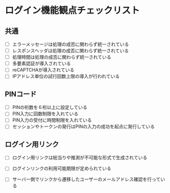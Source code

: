 # ログイン機能観点チェックリスト

## 共通

- [ ] エラーメッセージは処理の成否に関わらず統一されている
- [ ] レスポンスヘッダは処理の成否に関わらず統一されている
- [ ] 処理時間は処理の成否に関わらず統一されている
- [ ] 多要素認証が導入されている
- [ ] reCAPTCHAが導入されている
- [ ] IPアドレス単位の試行回数上限の導入が行われている

## PINコード

- [ ] PINの桁数を６桁以上に設定している
- [ ] PIN入力に回数制限を入れている
- [ ] PIN入力の受付に時間制限を入れている
- [ ] セッションやトークンの発行はPINの入力の成功を起点に発行している

## ログイン用リンク

- [ ] ログイン用リンクは総当りや推測が不可能な形式で生成されている
- [ ] ログインリンクの利用可能期限が定められている
- [ ] サーバー側でリンクから遷移したユーザーのメールアドレス確認を行っている
  